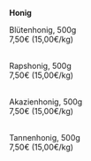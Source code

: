 **Honig**

Blütenhonig, 500g  
7,50€ (15,00€/kg)  
<br>

Rapshonig, 500g  
7,50€ (15,00€/kg)  
<br>

Akazienhonig, 500g  
7,50€ (15,00€/kg)  
<br>

Tannenhonig, 500g  
7,50€ (15,00€/kg)